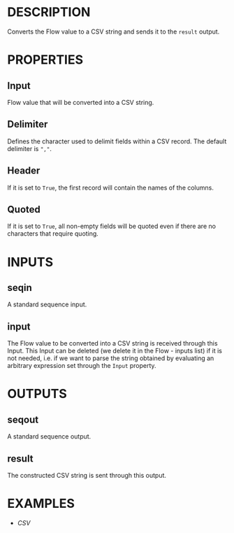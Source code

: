 # DESCRIPTION

Converts the Flow value to a CSV string and sends it to the `result` output.

# PROPERTIES

## Input

Flow value that will be converted into a CSV string.

## Delimiter

Defines the character used to delimit fields within a CSV record. The default delimiter is `","`.

## Header

If it is set to `True`, the first record will contain the names of the columns.

## Quoted

If it is set to `True`, all non-empty fields will be quoted even if there are no characters that require quoting.

# INPUTS

## seqin

A standard sequence input.

## input

The Flow value to be converted into a CSV string is received through this Input. This Input can be deleted (we delete it in the Flow - inputs list) if it is not needed, i.e. if we want to parse the string obtained by evaluating an arbitrary expression set through the `Input` property.

# OUTPUTS

## seqout

A standard sequence output.

## result

The constructed CSV string is sent through this output.

# EXAMPLES

- _CSV_
